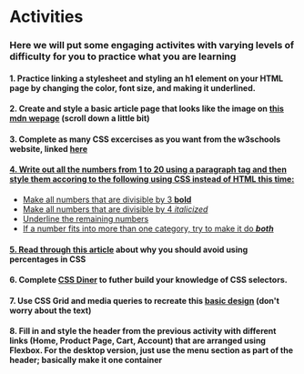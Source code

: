 <h1>Activities</h1>
<h3>Here we will put some engaging activites with varying levels of difficulty for you to practice what you are learning</h3>
  <h4>1. Practice linking a stylesheet and styling an h1 element on your HTML page by changing the color, font size, and making it underlined.</h4>
  <h4>2. Create and style a basic article page that looks like the image on <a href="https://developer.mozilla.org/en-US/docs/Learn/HTML/Introduction_to_HTML/Document_and_website_structure"> this mdn wepage</a> (scroll down a little bit)</h4>
  <h4>3. Complete as many CSS excercises as you want from the w3schools website, linked <a href="https://www.w3schools.com/css/exercise.asp?filename=exercise_selectors1">here</h4>
  <h4>4. Write out all the numbers from 1 to 20 using a paragraph tag and then style them accoring to the following using CSS instead of HTML this time:</h4>
  <ul>
    <li>Make all numbers that are divisible by 3 <strong>bold</strong></li>
    <li>Make all numbers that are divisible by 4 <em>italicized</em></li>
    <li><ins>Underline</ins> the remaining numbers</li>
    <li>If a number fits into more than one category, try to make it do <em><strong>both</strong></em></li>
  </ul>
  <h4>5. Read through <a href="https://codyloyd.com/2021/percentages/">this article</a> about why you should avoid using percentages in CSS</h4>
  <h4>6. Complete <a href="https://flukeout.github.io/">CSS Diner</a> to futher build your knowledge of CSS selectors.</h4>
  <h4>7. Use CSS Grid and media queries to recreate this <a href="https://user-images.githubusercontent.com/110360785/220495170-505a9eaf-5328-4790-a26a-539724d605b1.png">basic design</a> (don't worry about the text)</h4>
  <h4>8. Fill in and style the header from the previous activity with different links (Home, Product Page, Cart, Account) that are arranged using Flexbox. For the desktop version, just use the menu section as part of the header; basically make it one container</h4>
